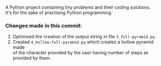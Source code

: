A Python project containing tiny problems and their coding solutions.  
It's for the sake of practising Python programming.

### Changes made in this commit:

1. Optimised the creation of the output string in file `3_full-pyramid.py`.
2. Created `4_hollow-full-pyramid.py` which creates a hollow pyramid made  
   of the character provided by the user having number of steps as provided by them.
